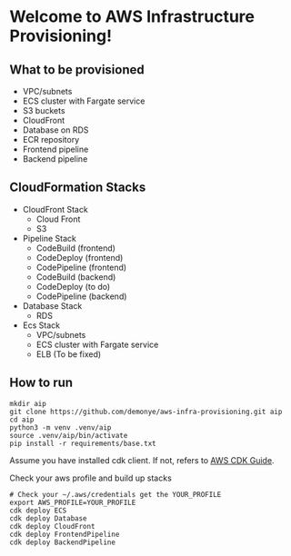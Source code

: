 
# Welcome to AWS Infrastructure Provisioning!

## What to be provisioned
* VPC/subnets
* ECS cluster with Fargate service
* S3 buckets
* CloudFront
* Database on RDS
* ECR repository
* Frontend pipeline
* Backend pipeline

## CloudFormation Stacks

* CloudFront Stack
  * Cloud Front
  * S3
* Pipeline Stack
  * CodeBuild (frontend)
  * CodeDeploy (frontend)
  * CodePipeline (frontend)
  * CodeBuild (backend)
  * CodeDeploy (to do)
  * CodePipeline (backend)
* Database Stack
  * RDS
* Ecs Stack
  * VPC/subnets
  * ECS cluster with Fargate service
  * ELB (To be fixed)

## How to run

```
mkdir aip
git clone https://github.com/demonye/aws-infra-provisioning.git aip
cd aip
python3 -m venv .venv/aip
source .venv/aip/bin/activate
pip install -r requirements/base.txt
```

Assume you have installed cdk client.
If not, refers to [AWS CDK Guide](https://docs.aws.amazon.com/cdk/latest/guide/getting_started.html#getting_started_install).

Check your aws profile and build up stacks

```
# Check your ~/.aws/credentials get the YOUR_PROFILE
export AWS_PROFILE=YOUR_PROFILE
cdk deploy ECS
cdk deploy Database
cdk deploy CloudFront
cdk deploy FrontendPipeline
cdk deploy BackendPipeline
```
